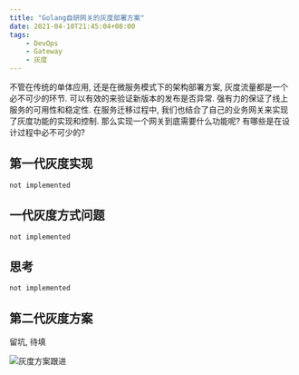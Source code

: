 ```yaml
---
title: "Golang自研网关的灰度部署方案"
date: 2021-04-10T21:45:04+08:00
tags:
    - DevOps
    - Gateway
    - 灰度
---
```


不管在传统的单体应用, 还是在微服务模式下的架构部署方案, 灰度流量都是一个必不可少的环节. 可以有效的来验证新版本的发布是否异常. 强有力的保证了线上服务的可用性和稳定性. 在服务迁移过程中, 我们也结合了自己的业务网关来实现了灰度功能的实现和控制. 那么实现一个网关到底需要什么功能呢? 有哪些是在设计过程中必不可少的?

<!--more-->
## 第一代灰度实现
```
not implemented
```

## 一代灰度方式问题
```
not implemented
```

## 思考
```
not implemented
```

## 第二代灰度方案

留坑, 待填

![灰度方案跟进](https://static.marlon.life/uPic/6RAQ83.jpg)
